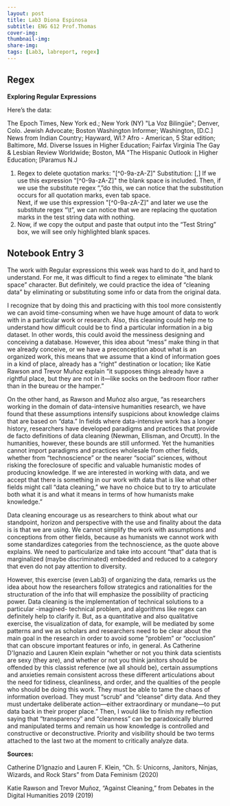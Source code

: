 ```yaml
---
layout: post
title: Lab3 Diona Espinosa
subtitle: ENG 612 Prof.Thomas
cover-img: 
thumbnail-img: 
share-img: 
tags: [Lab3, labreport, regex]
---
```


## Regex

**Exploring Regular Expressions**

Here’s the data:

The Epoch Times, New York ed.; New York (NY)
"La Voz Bilingüe"; Denver, Colo.
Jewish Advocate; Boston
Washington Informer; Washington, [D.C.]
News from Indian Country; Hayward, WI.?
Afro - American, 5 Star edition; Baltimore, Md.
Diverse Issues in Higher Education; Fairfax Virginia
The Gay &amp; Lesbian Review Worldwide; Boston, MA
"The Hispanic Outlook in Higher Education; [Paramus N.J

1.	Regex to delete quotation marks: "[^0-9a-zA-Z]"   Substitution: [\,]
If we use this expression "[^0-9a-zA-Z]"   the blank space is included. Then, if we use the substitute regex “\,”do this, we can notice that the substitution occurs for all quotation marks, even tab space.  
Next, if we use this expression "[^0-9a-zA-Z]" and later we use the substitute regex “\t”, we can notice that we are replacing the quotation marks in the test string data with nothing.  
2.	Now, if we copy the output and paste that output into the “Test String” box, we will see only highlighted blank spaces. 

## Notebook Entry 3

The work with Regular expressions this week was hard to do it, and hard to understand. For me, it was difficult to find a regex to eliminate “the blank space” character. But definitely, we could practice the idea of “cleaning data” by eliminating or substituting some info or data from the original data. 

I recognize that by doing this and practicing with this tool more consistently we can avoid time-consuming when we have huge amount of data to work with in a particular work or research. Also, this cleaning could help me to understand how difficult could be to find a particular information in a big dataset. In other words, this could avoid the messiness designing and conceiving a database. However, this idea about “mess” make thing in that we already conceive, or we have a preconception about what is an organized work, this means that we assume that a kind of information goes in a kind of place, already has a “right” destination or location; like Katie Rawson and Trevor Muñoz explain “it supposes things already have a rightful place, but they are not in it—like socks on the bedroom floor rather than in the bureau or the hamper.”

On the other hand, as Rawson and Muñoz also argue, “as researchers working in the domain of data-intensive humanities research, we have found that these assumptions intensify suspicions about knowledge claims that are based on “data.” In fields where data-intensive work has a longer history, researchers have developed paradigms and practices that provide de facto definitions of data cleaning (Newman, Ellisman, and Orcutt). In the humanities, however, these bounds are still unformed. Yet the humanities cannot import paradigms and practices wholesale from other fields, whether from “technoscience” or the nearer “social” sciences, without risking the foreclosure of specific and valuable humanistic modes of producing knowledge. If we are interested in working with data, and we accept that there is something in our work with data that is like what other fields might call “data cleaning,” we have no choice but to try to articulate both what it is and what it means in terms of how humanists make knowledge.” 

Data cleaning encourage us as researchers to think about what our standpoint, horizon and perspective with the use and finality about the data is is that we are using. We cannot simplify the work with assumptions and conceptions from other fields, because as humanists we cannot work with some standardizes categories from the technoscience, as the quote above explains. We need to particularize and take into account “that” data that is marginalized (maybe discriminated) embedded and reduced to a category that even do not pay attention to diversity. 

However, this exercise (even Lab3) of organizing the data, remarks us the idea about how the researchers follow strategics and rationalities for the structuration of the info that will emphasize the possibility of practicing power. Data cleaning is the implementation of technical solutions to a particular -imagined- technical problem, and algorithms like regex can definitely help to clarify it. But, as a quantitative and also qualitative exercise, the visualization of data, for example, will be mediated by some patterns and we as scholars and researchers need to be clear about the main goal in the research in order to avoid some “problem” or “occlusion” that can obscure important features or info, in general. As Catherine D'Ignazio and Lauren Klein explain “whether or not you think data scientists are sexy (they are), and whether or not you think janitors should be offended by this classist reference (we all should be), certain assumptions and anxieties remain consistent across these different articulations about the need for tidiness, cleanliness, and order, and the qualities of the people who should be doing this work. They must be able to tame the chaos of information overload. They must “scrub” and “cleanse” dirty data. And they must undertake deliberate action—either extraordinary or mundane—to put data back in their proper place.”  Then, I would like to finish my reflection saying that “transparency” and “cleanness” can be paradoxically blurred and manipulated terms and remain us how knowledge is controlled and constructive or deconstructive. Priority and visibility should be two terms attached to the last two at the moment to critically analyze data.  


**Sources:**

Catherine D’Ignazio and Lauren F. Klein, “Ch. 5: Unicorns, Janitors, Ninjas, Wizards, and Rock Stars” from Data Feminism (2020)

Katie Rawson and Trevor Muñoz, “Against Cleaning,” from Debates in the Digital Humanities 2019 (2019)
